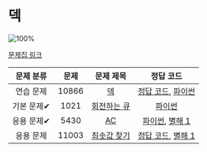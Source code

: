 # 덱

![100%](https://progress-bar.xyz/4/?scale=4&title=progress&width=500&color=babaca&suffix=/4)

[문제집 링크](https://www.acmicpc.net/workbook/view/7311)

| 문제 분류 | 문제 | 문제 제목 | 정답 코드 |
| :--: | :--: | :--: | :--: |
| 연습 문제 | 10866 | [덱](https://www.acmicpc.net/problem/10866) | [정답 코드](../0x07/solutions/10866.cpp), [파이썬](deque/deque.py) |
| 기본 문제✔ | 1021 | [회전하는 큐](https://www.acmicpc.net/problem/1021) | [파이썬](queue/circular_queue.py) |
| 응용 문제✔ | 5430 | [AC](https://www.acmicpc.net/problem/5430) | [파이썬](deque/AC.py), [별해 1](../0x07/solutions/5430_1.cpp) |
| 응용 문제 | 11003 | [최솟값 찾기](https://www.acmicpc.net/problem/11003) | [정답 코드](../0x07/solutions/11003.cpp), [별해 1](../0x07/solutions/11003_1.cpp) |
